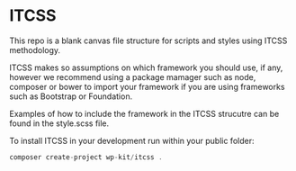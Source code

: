 # ITCSS

This repo is a blank canvas file structure for scripts and styles using ITCSS methodology. 

ITCSS makes so assumptions on which framework you should use, if any, however we recommend using a package mamager such as node, composer or bower to import your framework if you are using frameworks such as Bootstrap or Foundation.

Examples of how to include the framework in the ITCSS strucutre can be found in the style.scss file.

To install ITCSS in your development run within your public folder:

```php
composer create-project wp-kit/itcss .
```

